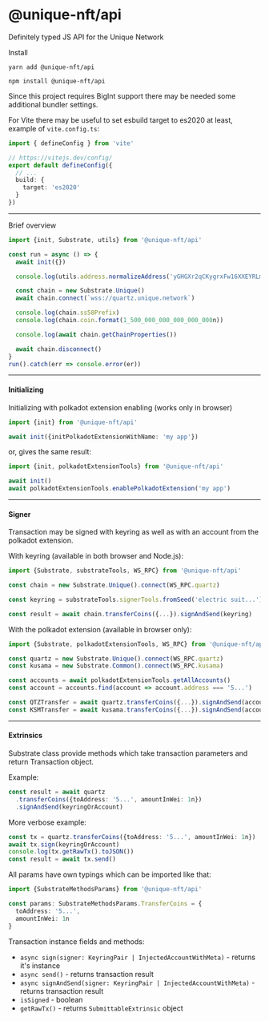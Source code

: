 # @unique-nft/api

Definitely typed JS API for the Unique Network 

Install

```shell
yarn add @unique-nft/api
```

```shell
npm install @unique-nft/api
```

Since this project requires BigInt support there may be needed some additional bundler settings.

For Vite there may be useful to set esbuild target to es2020 at least, example of `vite.config.ts`:

```typescript
import { defineConfig } from 'vite'

// https://vitejs.dev/config/
export default defineConfig({
  // ...
  build: {
    target: 'es2020'
  }
})

```

---
Brief overview

```typescript
import {init, Substrate, utils} from '@unique-nft/api'

const run = async () => {
  await init({})

  console.log(utils.address.normalizeAddress('yGHGXr2qCKygrxFw16XXEYRLmQwQt8RN8eMN5UuuJ17ZFPosP'))

  const chain = new Substrate.Unique()
  await chain.connect(`wss://quartz.unique.network`)

  console.log(chain.ss58Prefix)
  console.log(chain.coin.format(1_500_000_000_000_000_000n))

  console.log(await chain.getChainProperties())

  await chain.disconnect()
}
run().catch(err => console.error(er))
```

---

#### Initializing

Initializing with polkadot extension enabling (works only in browser)

```typescript
import {init} from '@unique-nft/api'

await init({initPolkadotExtensionWithName: 'my app'})
```

or, gives the same result:

```typescript
import {init, polkadotExtensionTools} from '@unique-nft/api'

await init()
await polkadotExtensionTools.enablePolkadotExtension('my app')
```

---

#### Signer

Transaction may be signed with keyring as well as with an account from the polkadot extension.

With keyring (available in both browser and Node.js):

```typescript
import {Substrate, substrateTools, WS_RPC} from '@unique-nft/api'

const chain = new Substrate.Unique().connect(WS_RPC.quartz)

const keyring = substrateTools.signerTools.fromSeed('electric suit...')

const result = await chain.transferCoins({...}).signAndSend(keyring)
```

With the polkadot extension (available in browser only):

```typescript
import {Substrate, polkadotExtensionTools, WS_RPC} from '@unique-nft/api'

const quartz = new Substrate.Unique().connect(WS_RPC.quartz)
const kusama = new Substrate.Common().connect(WS_RPC.kusama)

const accounts = await polkadotExtensionTools.getAllAccounts()
const account = accounts.find(account => account.address === '5...')

const QTZTransfer = await quartz.transferCoins({...}).signAndSend(account)
const KSMTransfer = await kusama.transferCoins({...}).signAndSend(account)
```

---

#### Extrinsics

Substrate class provide methods which take transaction parameters and return Transaction object.

Example:

```typescript
const result = await quartz
  .transferCoins({toAddress: '5...', amountInWei: 1n})
  .signAndSend(keyringOrAccount)
```

More verbose example:

```typescript
const tx = quartz.transferCoins({toAddress: '5...', amountInWei: 1n})
await tx.sign(keyringOrAccount)
console.log(tx.getRawTx().toJSON())
const result = await tx.send()
```

All params have own typings which can be imported like that:

```typescript
import {SubstrateMethodsParams} from '@unique-nft/api'

const params: SubstrateMethodsParams.TransferCoins = {
  toAddress: '5...',
  amountInWei: 1n
}
```

Transaction instance fields and methods:

- `async sign(signer: KeyringPair | InjectedAccountWithMeta)` - returns it's instance
- `async send()` - returns transaction result
- `async signAndSend(signer: KeyringPair | InjectedAccountWithMeta)` - returns transaction result
- `isSigned` - boolean
- `getRawTx()` - returns `SubmittableExtrinsic` object
